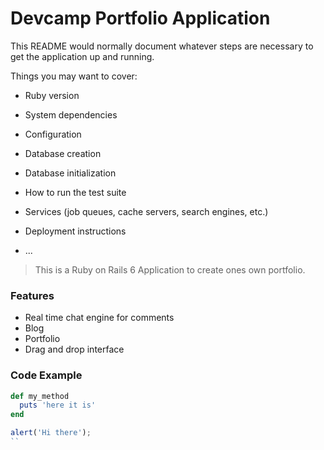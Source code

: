 # Devcamp Portfolio Application

This README would normally document whatever steps are necessary to get the
application up and running.

Things you may want to cover:

* Ruby version

* System dependencies

* Configuration

* Database creation

* Database initialization

* How to run the test suite

* Services (job queues, cache servers, search engines, etc.)

* Deployment instructions

* ...

> This is a Ruby on Rails 6 Application to create ones own portfolio.

### Features

- Real time chat engine for comments
- Blog
- Portfolio
- Drag and drop interface

### Code Example

```ruby
def my_method
  puts 'here it is'
end
```

```javascript
alert('Hi there');
``
